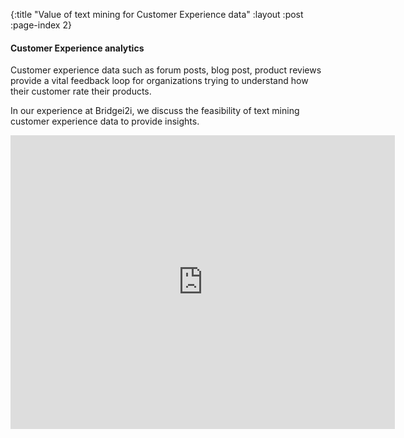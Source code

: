 {:title "Value of text mining for Customer Experience data"
 :layout :post
 :page-index 2}

#### Customer Experience analytics

Customer experience data such as forum posts, blog post, product reviews provide a vital feedback loop for organizations trying to understand how their customer rate their products.

In our experience at Bridgei2i, we discuss the feasibility of text mining customer experience data to provide insights.


<iframe src="http://www.slideshare.net/KiranKarkera3/slideshelf" width="615px" height="470px" frameborder="0" marginwidth="0" marginheight="0" scrolling="no" style="border:none;" allowfullscreen webkitallowfullscreen mozallowfullscreen></iframe>
